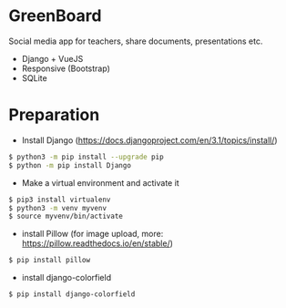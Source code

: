 # GreenBoard

Social media app for teachers, share documents, presentations etc. 

  - Django + VueJS
  - Responsive (Bootstrap)
  - SQLite

# Preparation
  - Install Django (https://docs.djangoproject.com/en/3.1/topics/install/)
  ```sh
  $ python3 -m pip install --upgrade pip
  $ python -m pip install Django
  ```
    
  - Make a virtual environment and activate it
  ```sh
  $ pip3 install virtualenv
  $ python3 -m venv myvenv
  $ source myvenv/bin/activate
  ```

  - install Pillow (for image upload, more: https://pillow.readthedocs.io/en/stable/)
  ```sh
  $ pip install pillow
  ```

  - install django-colorfield
  ```sh
  $ pip install django-colorfield
  ```